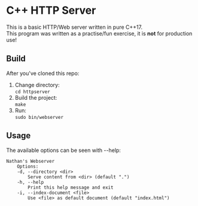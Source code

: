 # C++ HTTP Server
This is a basic HTTP/Web server written in pure C++17.  
This program was written as a practise/fun exercise, it is **not** for production use!


## Build
After you've cloned this repo:  
1. Change directory:  
`cd httpserver`
2. Build the project:  
`make`
3. Run:  
`sudo bin/webserver`

## Usage
The available options can be seen with --help:  

    Nathan's Webserver
        Options:
        -d, --directory <dir>
            Serve content from <dir> (default ".")
        -h, --help
            Print this help message and exit
        -i, --index-document <file>
            Use <file> as default document (default "index.html")
